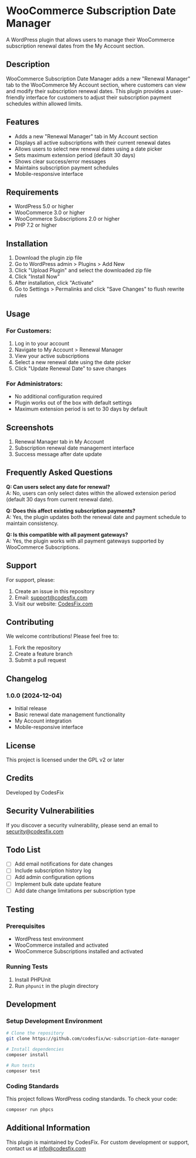 # WooCommerce Subscription Date Manager

A WordPress plugin that allows users to manage their WooCommerce subscription renewal dates from the My Account section.

## Description

WooCommerce Subscription Date Manager adds a new "Renewal Manager" tab to the WooCommerce My Account section, where customers can view and modify their subscription renewal dates. This plugin provides a user-friendly interface for customers to adjust their subscription payment schedules within allowed limits.

## Features

- Adds a new "Renewal Manager" tab in My Account section
- Displays all active subscriptions with their current renewal dates
- Allows users to select new renewal dates using a date picker
- Sets maximum extension period (default 30 days)
- Shows clear success/error messages
- Maintains subscription payment schedules
- Mobile-responsive interface

## Requirements

- WordPress 5.0 or higher
- WooCommerce 3.0 or higher
- WooCommerce Subscriptions 2.0 or higher
- PHP 7.2 or higher

## Installation

1. Download the plugin zip file
2. Go to WordPress admin > Plugins > Add New
3. Click "Upload Plugin" and select the downloaded zip file
4. Click "Install Now"
5. After installation, click "Activate"
6. Go to Settings > Permalinks and click "Save Changes" to flush rewrite rules

## Usage

### For Customers:
1. Log in to your account
2. Navigate to My Account > Renewal Manager
3. View your active subscriptions
4. Select a new renewal date using the date picker
5. Click "Update Renewal Date" to save changes

### For Administrators:
- No additional configuration required
- Plugin works out of the box with default settings
- Maximum extension period is set to 30 days by default

## Screenshots

1. Renewal Manager tab in My Account
2. Subscription renewal date management interface
3. Success message after date update

## Frequently Asked Questions

**Q: Can users select any date for renewal?**  
A: No, users can only select dates within the allowed extension period (default 30 days from current renewal date).

**Q: Does this affect existing subscription payments?**  
A: Yes, the plugin updates both the renewal date and payment schedule to maintain consistency.

**Q: Is this compatible with all payment gateways?**  
A: Yes, the plugin works with all payment gateways supported by WooCommerce Subscriptions.

## Support

For support, please:
1. Create an issue in this repository
2. Email: support@codesfix.com
3. Visit our website: [CodesFix.com](https://codesfix.com)

## Contributing

We welcome contributions! Please feel free to:
1. Fork the repository
2. Create a feature branch
3. Submit a pull request

## Changelog

### 1.0.0 (2024-12-04)
- Initial release
- Basic renewal date management functionality
- My Account integration
- Mobile-responsive interface

## License

This project is licensed under the GPL v2 or later

## Credits

Developed by CodesFix

## Security Vulnerabilities

If you discover a security vulnerability, please send an email to security@codesfix.com

## Todo List

- [ ] Add email notifications for date changes
- [ ] Include subscription history log
- [ ] Add admin configuration options
- [ ] Implement bulk date update feature
- [ ] Add date change limitations per subscription type

## Testing

### Prerequisites
- WordPress test environment
- WooCommerce installed and activated
- WooCommerce Subscriptions installed and activated

### Running Tests
1. Install PHPUnit
2. Run `phpunit` in the plugin directory

## Development

### Setup Development Environment
```bash
# Clone the repository
git clone https://github.com/codesfix/wc-subscription-date-manager

# Install dependencies
composer install

# Run tests
composer test
```

### Coding Standards
This project follows WordPress coding standards. To check your code:
```bash
composer run phpcs
```

## Additional Information

This plugin is maintained by CodesFix. For custom development or support, contact us at info@codesfix.com
